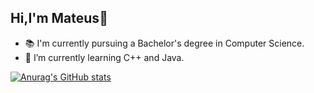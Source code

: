 ## Hi,I'm Mateus👋

- 📚 I'm currently pursuing a Bachelor's degree in Computer Science.
- 🌱 I’m currently learning C++ and Java.


[![Anurag's GitHub stats](https://github-readme-stats.vercel.app/api?username=anuraghazra)](https://github.com/MateusNogSantos/github-readme-stats)
